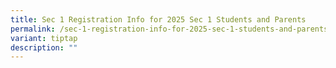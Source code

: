 ```yaml
---
title: Sec 1 Registration Info for 2025 Sec 1 Students and Parents
permalink: /sec-1-registration-info-for-2025-sec-1-students-and-parents/
variant: tiptap
description: ""
---
```

